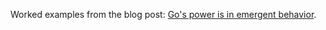 Worked examples from the blog post: [Go's power is in emergent behavior](http://www.onebigfluke.com/2014/04/gos-power-is-in-emergent-behavior.html).
